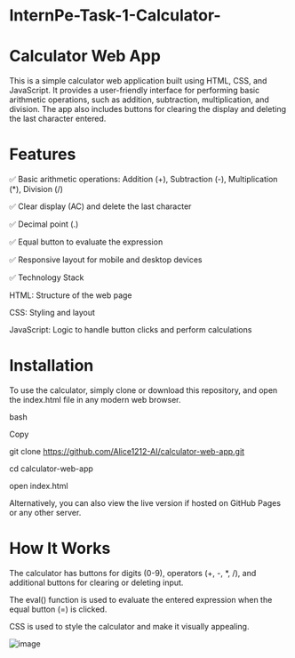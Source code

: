 # InternPe-Task-1-Calculator-

# Calculator Web App

This is a simple calculator web application built using HTML, CSS, and JavaScript. It provides a user-friendly interface for performing basic arithmetic operations, such as addition, subtraction, multiplication, and division. The app also includes buttons for clearing the display and deleting the last character entered.

# Features

✅ Basic arithmetic operations: Addition (+), Subtraction (-), Multiplication (*), Division (/)

✅ Clear display (AC) and delete the last character

✅ Decimal point (.)

✅ Equal button to evaluate the expression

✅ Responsive layout for mobile and desktop devices

✅ Technology Stack

HTML: Structure of the web page

CSS: Styling and layout

JavaScript: Logic to handle button clicks and perform calculations

# Installation

To use the calculator, simply clone or download this repository, and open the index.html file in any modern web browser.

bash

Copy

git clone https://github.com/Alice1212-AI/calculator-web-app.git

cd calculator-web-app

open index.html

Alternatively, you can also view the live version if hosted on GitHub Pages or any other server.

# How It Works

The calculator has buttons for digits (0-9), operators (+, -, *, /), and additional buttons for clearing or deleting input.

The eval() function is used to evaluate the entered expression when the equal button (=) is clicked.

CSS is used to style the calculator and make it visually appealing.

![image](https://github.com/user-attachments/assets/c665fd34-7471-42ed-87c3-9c72457baf1e)









